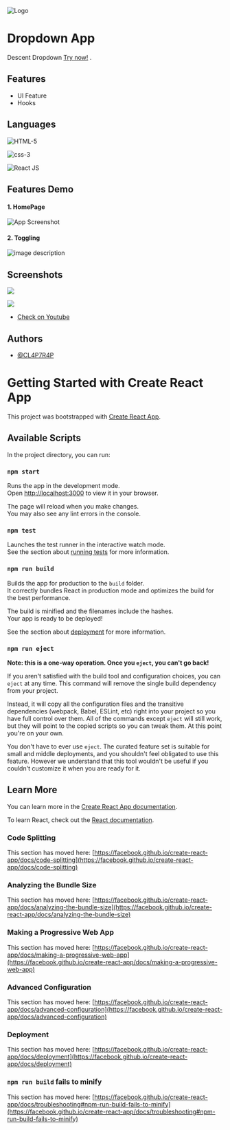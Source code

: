 
![Logo](https://th.bing.com/th/id/OIP.qcPPiLcpWk1UYpbDbUCQkQAAAA?pid=ImgDet&rs=1)
# Dropdown App

Descent Dropdown [Try now!](https://the-dropdown-app.onrender.com/) .


## Features

- UI Feature
- Hooks


## Languages



![HTML-5](https://img.shields.io/badge/1-HTML%205-yellow)

![css-3](https://img.shields.io/badge/2-CSS%203-blue)

![React JS](https://img.shields.io/badge/3-React%20JS-green)


## Features Demo

#### 1. HomePage

![App Screenshot](https://user-images.githubusercontent.com/57012258/243116785-5ba8dfaa-c491-46f4-a2b0-b352f8bc85eb.png)

#### 2. Toggling
![image description](https://user-images.githubusercontent.com/57012258/243116803-2d4c167e-0c90-4052-8efc-7b5ff2d7de7d.gif)
 

 
## Screenshots



![](https://user-images.githubusercontent.com/57012258/243116785-5ba8dfaa-c491-46f4-a2b0-b352f8bc85eb.png)

![](https://user-images.githubusercontent.com/57012258/243116778-ca4e4f89-b13a-4754-907f-25fe6bb0d001.png)

 

 
- [Check on Youtube](https://youtu.be/mmeiDCzWLEg)

## Authors

- [@CL4P7R4P](https://github.com/CL4P7R4P-97)

#
# Getting Started with Create React App

This project was bootstrapped with [Create React App](https://github.com/facebook/create-react-app).

## Available Scripts

In the project directory, you can run:

### `npm start`

Runs the app in the development mode.\
Open [http://localhost:3000](http://localhost:3000) to view it in your browser.

The page will reload when you make changes.\
You may also see any lint errors in the console.

### `npm test`

Launches the test runner in the interactive watch mode.\
See the section about [running tests](https://facebook.github.io/create-react-app/docs/running-tests) for more information.

### `npm run build`

Builds the app for production to the `build` folder.\
It correctly bundles React in production mode and optimizes the build for the best performance.

The build is minified and the filenames include the hashes.\
Your app is ready to be deployed!

See the section about [deployment](https://facebook.github.io/create-react-app/docs/deployment) for more information.

### `npm run eject`

**Note: this is a one-way operation. Once you `eject`, you can't go back!**

If you aren't satisfied with the build tool and configuration choices, you can `eject` at any time. This command will remove the single build dependency from your project.

Instead, it will copy all the configuration files and the transitive dependencies (webpack, Babel, ESLint, etc) right into your project so you have full control over them. All of the commands except `eject` will still work, but they will point to the copied scripts so you can tweak them. At this point you're on your own.

You don't have to ever use `eject`. The curated feature set is suitable for small and middle deployments, and you shouldn't feel obligated to use this feature. However we understand that this tool wouldn't be useful if you couldn't customize it when you are ready for it.

## Learn More

You can learn more in the [Create React App documentation](https://facebook.github.io/create-react-app/docs/getting-started).

To learn React, check out the [React documentation](https://reactjs.org/).

### Code Splitting

This section has moved here: [https://facebook.github.io/create-react-app/docs/code-splitting](https://facebook.github.io/create-react-app/docs/code-splitting)

### Analyzing the Bundle Size

This section has moved here: [https://facebook.github.io/create-react-app/docs/analyzing-the-bundle-size](https://facebook.github.io/create-react-app/docs/analyzing-the-bundle-size)

### Making a Progressive Web App

This section has moved here: [https://facebook.github.io/create-react-app/docs/making-a-progressive-web-app](https://facebook.github.io/create-react-app/docs/making-a-progressive-web-app)

### Advanced Configuration

This section has moved here: [https://facebook.github.io/create-react-app/docs/advanced-configuration](https://facebook.github.io/create-react-app/docs/advanced-configuration)

### Deployment

This section has moved here: [https://facebook.github.io/create-react-app/docs/deployment](https://facebook.github.io/create-react-app/docs/deployment)

### `npm run build` fails to minify

This section has moved here: [https://facebook.github.io/create-react-app/docs/troubleshooting#npm-run-build-fails-to-minify](https://facebook.github.io/create-react-app/docs/troubleshooting#npm-run-build-fails-to-minify)

